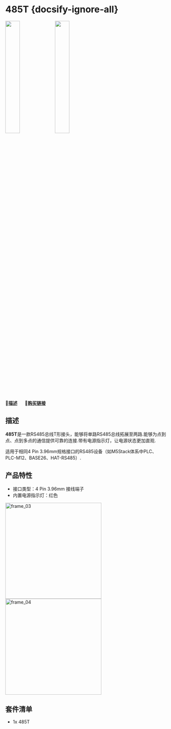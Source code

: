 # 485T {docsify-ignore-all}

<img src="assets\img\product_pics\accessory\485t\485t_01.jpg" width="30%" height="30%"> <img src="assets\img\product_pics\accessory\485t\485t_02.jpg" width="30%" height="30%">

:memo:**[描述](#描述)**&nbsp;&nbsp;&nbsp;&nbsp;&nbsp;&nbsp;🛒**[购买链接](https://m5stack.com/collections/m5-accessory/products/m5stack-rs485t)**

## 描述

**485T**是一款RS485总线T形接头，能够将单路RS485总线拓展至两路.能够为点到点、点到多点的通信提供可靠的连接.带有电源指示灯，让电源状态更加直观.

适用于相同4 Pin 3.96mm规格接口的RS485设备（如M5Stack体系中PLC、PLC-M12、BASE26、HAT-RS485）.


## 产品特性

-  接口类型：4 Pin 3.96mm 接线端子
-  内置电源指示灯：红色

<img src="assets\img\product_pics\accessory\485t\485t_03.jpg" alt="frame_03" width="300px" height="300px"> <img src="assets\img\product_pics\accessory\485t\485t_04.jpg" alt="frame_04" width="300px" height="300px">

## 套件清单

-  1x 485T
